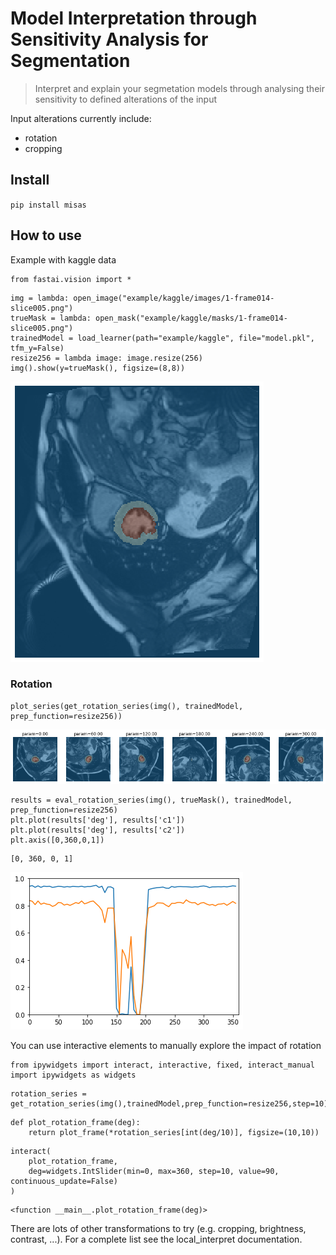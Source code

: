# Model Interpretation through Sensitivity Analysis for Segmentation
> Interpret and explain your segmetation models through analysing their sensitivity to defined alterations of the input


Input alterations currently include:
 - rotation
 - cropping

## Install

`pip install misas`

## How to use

Example with kaggle data

```
from fastai.vision import *
```

```
img = lambda: open_image("example/kaggle/images/1-frame014-slice005.png")
trueMask = lambda: open_mask("example/kaggle/masks/1-frame014-slice005.png")
trainedModel = load_learner(path="example/kaggle", file="model.pkl", tfm_y=False)
resize256 = lambda image: image.resize(256)
img().show(y=trueMask(), figsize=(8,8))
```


![png](docs/images/output_6_0.png)


### Rotation

```
plot_series(get_rotation_series(img(), trainedModel, prep_function=resize256))
```


![png](docs/images/output_8_0.png)


```
results = eval_rotation_series(img(), trueMask(), trainedModel, prep_function=resize256)
plt.plot(results['deg'], results['c1'])
plt.plot(results['deg'], results['c2'])
plt.axis([0,360,0,1])
```




    [0, 360, 0, 1]




![png](docs/images/output_9_1.png)


You can use interactive elements to manually explore the impact of rotation

```
from ipywidgets import interact, interactive, fixed, interact_manual
import ipywidgets as widgets
```

```
rotation_series = get_rotation_series(img(),trainedModel,prep_function=resize256,step=10)
```

```
def plot_rotation_frame(deg):
    return plot_frame(*rotation_series[int(deg/10)], figsize=(10,10))
```

```
interact(
    plot_rotation_frame,
    deg=widgets.IntSlider(min=0, max=360, step=10, value=90, continuous_update=False)
)
```




    <function __main__.plot_rotation_frame(deg)>



There are lots of other transformations to try (e.g. cropping, brightness, contrast, ...). For a complete list see the local_interpret documentation.
